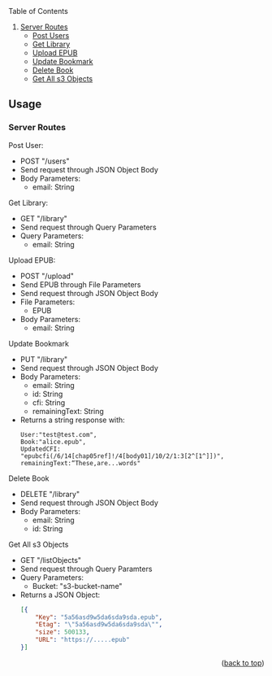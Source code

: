 <!-- TABLE OF CONTENTS -->

  <summary>Table of Contents</summary>
  <ol>
    <li>
      <a href="#Usage">Server Routes</a>
      <ul>
        <li><a href="#post">Post Users</a></li>
      </ul>
       <ul>
        <li><a href="#get">Get Library</a></li>
      </ul>
      <ul>
        <li><a href="#upload">Upload EPUB</a></li>
      </ul>
      <ul>
        <li><a href="#put">Update Bookmark</a></li>
      </ul>
      <ul>
        <li><a href="#remove">Delete Book</a></li>
      </ul>
      <ul>
        <li><a href="#s3">Get All s3 Objects</a></li>
      </ul>   
    </li>
  </ol>



<!-- USAGE EXAMPLES -->
## Usage

### Server Routes

Post User: 
 - POST "/users" 
 - Send request through JSON Object Body
 - Body Parameters: 
    - email: String


Get Library:
  - GET "/library"
  - Send request through Query Parameters
  - Query Parameters:
    - email: String

Upload EPUB:
  - POST "/upload"
  - Send EPUB through File Parameters
  - Send request through JSON Object Body
  - File Parameters:
    - EPUB
  - Body Parameters:
    - email: String

Update Bookmark
  - PUT "/library"
  - Send request through JSON Object Body
  - Body Parameters:
    - email: String
    - id: String
    - cfi: String
    - remainingText: String
  - Returns a string response with:
    ```javacsript
    User:"test@test.com", 
    Book:"alice.epub", 
    UpdatedCFI: "epubcfi(/6/14[chap05ref]!/4[body01]/10/2/1:3[2^[1^]])", 
    remainingText:“These,are...words"
    ```
    
Delete Book
  - DELETE "/library"
  - Send request through JSON Object Body
  - Body Parameters:
    - email: String
    - id: String

Get All s3 Objects
  - GET "/listObjects"
  - Send request through Query Paramters
  - Query Parameters:
    - Bucket: "s3-bucket-name"
  - Returns a JSON Object:
    ```json
    [{
        "Key": "5a56asd9w5da6sda9sda.epub",
        "Etag": "\"5a56asd9w5da6sda9sda\"",
        "size": 500133,
        "URL": "https://.....epub"
    }]
    ```

  


<p align="right">(<a href="#top">back to top</a>)</p>
